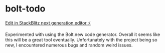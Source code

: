 # bolt-todo

[Edit in StackBlitz next generation editor ⚡️](https://stackblitz.com/~/github.com/wforbes/bolt-todo)

Experimented with using the Bolt.new code generator. Overall it seems like this will be a great tool eventually. Unfortunately with the project being so new, I encountered numerous bugs and random weird issues.
